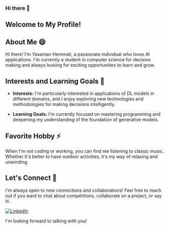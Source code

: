 ### Hi there 👋
## Welcome to My Profile!
<!--
**YSMN-HMT/YSMN-HMT** is a ✨ _special_ ✨ repository because its `README.md` (this file) appears on your GitHub profile.

Here are some ideas to get you started:

- 🔭 I’m currently working on ...
- 🌱 I’m currently learning ...
- 👯 I’m looking to collaborate on ...
- 🤔 I’m looking for help with ...
- 💬 Ask me about ...
- 📫 How to reach me: ...
- 😄 Pronouns: ...
- ⚡ Fun fact: ...
-->
## About Me 😄

Hi there! I'm Yasaman Hemmati, a passionate individual who loves AI applications. I'm currently a student in computer science for decision making and always looking for exciting opportunities to learn and grow.

## Interests and Learning Goals 🌱

- **Interests:** I'm particularly interested in applications of DL models in different domains, and I enjoy exploring new technologies and methodologies for making decisions intelligently.

- **Learning Goals:** I'm currently focused on mastering programming and deepening my understanding of the foundation of generative models.

## Favorite Hobby ⚡

When I'm not coding or working, you can find me listening to classic music. Whether it's better to have outdoor activities, it's my way of relaxing and unwinding.

## Let's Connect 👯

I'm always open to new connections and collaborations! Feel free to reach out if you want to chat about competitions, collaborate on a project, or say hi.

[![LinkedIn](https://img.shields.io/badge/LinkedIn-YourLinkedIn-blue)](https://www.linkedin.com/in/yasaman-hemmati/)

I'm looking forward to talking with you!

